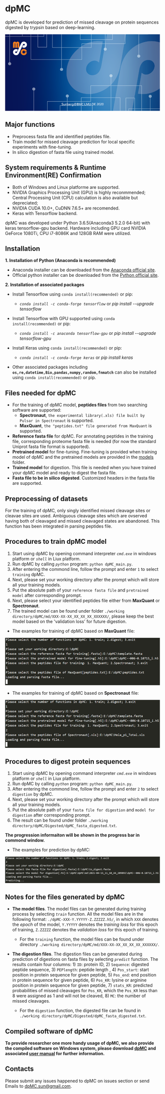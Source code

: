 
# dpMC
dpMC is developed for prediction of missed cleavage on protein sequences digested by trypsin based on deep-learning.
<div align=center><img src='/pics/start.png'/></div>


## Major functions
* Preprocess fasta file and identified peptides file.
* Train model for missed cleavage prediction for local specific experiments with fine-tuning.
* In silico digestion of fasta file using trained model.


## System requirements & Runtime Environment(RE) Confirmation
* Both of Windows and Linux platforme are supported.
* NVIDIA Graphics Processing Unit (GPU) is highly reconmmended; Central Processing Unit (CPU) calculation is also available but depreciated;
* NVIDIA CUDA 10.0+, CuDNN 7.6.5+ are recomended.
* Keras with Tensorflow backend.

dpMC was developed under Python 3.6.5(Anaconda3 5.2.0 64-bit) with keras tensorflow-gpu backend. Hardware including GPU card NVIDIA GeForce 1080Ti, CPU i7-8086K and 128GB RAM were utilized. 


## Installation 
**1. Installation of Python (Anaconda is recommended)**

   * Anaconda installer can be downloaded from the [Anaconda official site](https://www.anaconda.com/products/individual).
   * Official python installer can be downloaded from the [Python official site](https://www.python.org/downloads/).

**2. Installation of associated packages**

   * Install Tensorflow using `conda install(recommended)` or pip:
   
      * *`conda install -c conda-forge tensorflow`* or *pip install --upgrade tensorflow*
   
   * Install Tensorflow with GPU supported using `conda install(recommended)` or pip:
   
      * *`conda install -c anaconda tensorflow-gpu`* or *pip install --upgrade tensorflow-gpu*
 
   * Install Keras using `conda install(recommended)` or pip:
   
      * *`conda install -c conda-forge keras`* or *pip install keras*

   * Other associated packages including **``os,re,datetime,Bio,pandas,numpy,random,fnmatch``** can also be installed using `conda install(recommended)` or pip.
   

## Files needed for dpMC
* For the training of dpMC model, **peptides files** from two searching software are supported:
   * **Spectronaut**, `the experimental library(.xls) file built by Pulsar in Spectronaut` is supported.
   * **MaxQuant**, `the "peptides.txt" file generated from MaxQuant` is supported.
* **Reference fasta file** for dpMC. For annotating peptides in the training file, corresponding proteome fasta file is needed (for now the standard Uniprot fasta file format is supported).
* **Pretrained model** for fine-tuning. Fine-tuning is provided when training model of dpMC and the pretrained models are provided in the [models](models/) folder.
* **Trained model** for digestion. This file is needed when you have trained your dpMC model and ready to digest the fasta file.
* **Fasta file to be in silico digested**. Customized headers in the fasta file are supported.


## Preprocessing of datasets
For the training of dpMC, only singly identified missed cleavage sites or cleavae sites are used. Ambiguous cleavage sites which are ovserved having both of cleavaged and missed cleavaged states are abandoned. This function has been integrated in parsing peptides file.

## Procedures to train dpMC model
1) Start using dpMC by opening command interpreter *`cmd.exe`* in windows platform or *`shell`* in Liux platform.
2) Run dpMC by calling *`python`* program: `python dpMC_main.py`.
3) After entering the commond line, follow the prompt and enter `1` to select `training` dpMC.
4) Next, please set your working directory after the prompt which will store all your training models.
5) Put the absolute path of your `reference fasta file` and `pretrained model` after corresponding prompt.
6) Next, please select your identified peptides file either from **MaxQuant** or **Spectronaut**.
7) The trained model can be found under folder `./working directory/dpMC/md/XXX-XX-XX_XX_XX_XX_XXXXXX/`, please keep the best model based on the 'validation loss' for future digestion.

  * The examples for training of dpMC based on **MaxQuant** file:
<div align=center><img src='/pics/train_MQ.PNG'/></div>


  * The examples for training of dpMC based on **Spectronaut** file:
<div align=center><img src='/pics/train_SP.PNG'/></div>


## Procedures to digest protein sequences
1) Start using dpMC by opening command interpreter *`cmd.exe`* in windows platform or *`shell`* in Liux platform.
2) Run dpMC by calling *`python`* program: `python dpMC_main.py`.
3) After entering the commond line, follow the prompt and enter `2` to select `digestion` by dpMC.
4) Next, please set your working directory after the prompt which will store all your training models.
5) Put the absolute path of your `fasta file for digestion` and `model for digestion` after corresponding prompt.
6) The result can be found under folder `./working directory/dpMC/Digested/dpMC_fasta_digested.txt`.

  **The progression informaiton will be shown in the progress bar in commond window.**

* The examples for prediction by dpMC:
<div align=center><img src='/pics/digest.PNG'/></div>


## Notes for the files generated by dpMC

* **The model files**. The model files can be generated during training process by selecting *`train`* function. All the model files are in the following format:
`./dpMC-XXX-Y.YYYYY-Z.ZZZZZ.h5/`, in which `XXX` denotes the *epoch* of the model, `Y.YYYYY` denotes the *training loss* for this epoch of training, `Z.ZZZZZ` denotes the *validation loss* for this epoch of training. 
   * For the `training` function, the model files can be found under directory `./working directory/dpMC/md/XXX-XX-XX_XX_XX_XX_XXXXXX/`.

* **The digestion files**. The digestion files can be generated during prediction of digestions on fasta files by selecting *`predict`* function. The results contain four columns: 1) `ID`: protein ID, 2) `Sequence`: digested peptide sequence, 3) `PEPlength`: peptide length , 4) `Pos_start`: start position in protein sequence for given peptide, 5) `Pos_end`: end position in protein sequence for given peptide, 6) `Pos_KR`: lysine or arginine position in protein sequence for given peptide, 7) `stats_KR`: predicted probabilities of missed cleavages for `Pos_KR`, which the `Pos_KR` less than 8 were assigned as 1 and will not be cleaved, 8) `MC`: the number of missed cleavages.
   * For the `digestion` function, the digested file can be found in `./working directory/dpMC/Digested/dpMC_fasta_digested.txt`.

## Compiled software of dpMC

**To provide researcher one more handy usage of dpMC, we also provide the compiled software on Windows system, please download [dpMC](https://zenodo.org/record/4592409#.YIbVT2gzaUk) and associated [user manual](https://zenodo.org/record/4592409#.YIbVT2gzaUk) for further information.**

## Contacts
Please submit any issues happened to dpMC on issues section or send Emails to dpMC.sun@gmail.com.
